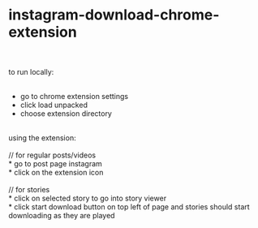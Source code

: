 # instagram-download-chrome-extension
<br><br>
to run locally:<br>
<br>
* go to chrome extension settings<br>
* click load unpacked<br>
* choose extension directory<br>
<br>
using the extension:<br>
<br>
// for regular posts/videos<br>
* go to post page instagram<br>
* click on the extension icon<br>
<br>
// for stories<br>
* click on selected story to go into story viewer<br>
* click start download button on top left of page and stories should start downloading as they are played<br>
<br>